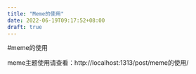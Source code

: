 ```yaml
---
title: "Meme的使用"
date: 2022-06-19T09:17:52+08:00
draft: true
---
```

#meme的使用


meme主题使用请查看：http://localhost:1313/post/meme的使用/